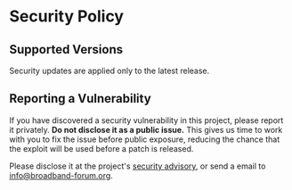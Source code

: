 # Security Policy

## Supported Versions

Security updates are applied only to the latest release.

## Reporting a Vulnerability

If you have discovered a security vulnerability in this project, please report it privately. **Do not disclose it as a public issue.** This gives us time to work with you to fix the issue before public exposure, reducing the chance that the exploit will be used before a patch is released.

Please disclose it at the project's [security advisory](https://github.com/BroadbandForum/obuspa/security/advisories/new), or send a email to info@broadband-forum.org.
